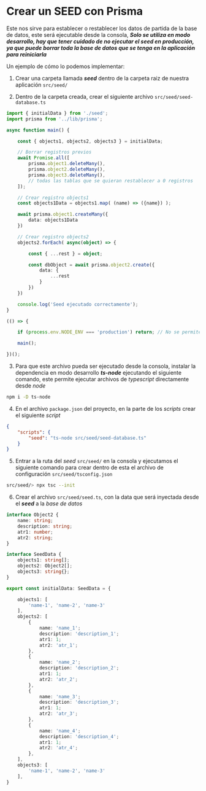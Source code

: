 # Crear un SEED con Prisma

Este nos sirve para establecer o restablecer los datos de partida de la base de datos, este será ejecutable desde la consola, ***Solo se utiliza en modo desarrollo, hay que tener cuidado de no ejecutar el seed en producción, ya que puede borrar toda la base de datos que se tenga en la aplicación para reiniciarla***

Un ejemplo de cómo lo podemos implementar:

1. Crear una carpeta llamada ***seed*** dentro de la carpeta raiz de nuestra aplicación `src/seed/`

2. Dentro de la carpeta creada, crear el siguiente archivo `src/seed/seed-database.ts`

```typescript
import { initialData } from './seed';
import prisma from '../lib/prisma';

async function main() {

    const { objects1, objects2, objects3 } = initialData;

    // Borrar registros previos
    await Promise.all([
        prisma.object1.deleteMany(),
        prisma.object2.deleteMany(),
        prisma.object3.deleteMany(),
        // todas las tablas que se quieran restablecer a 0 registros
    ]);

    // Crear registro objects1
    const objects1Data = objects1.map( (name) => ({name}) );

    await prisma.object1.createMany({
        data: objects1Data
    })

    // Crear registro objects2
    objects2.forEach( async(object) => {

        const { ...rest } = object;

        const dbObject = await prisma.object2.create({
            data: {
                ...rest
            }
        })
    })

    console.log('Seed ejecutado correctamente');
}

(() => {

    if (process.env.NODE_ENV === 'production') return; // No se permite que este archivo se ejecute en modo produccion

    main();

})();
```

3. Para que este archivo pueda ser ejecutado desde la consola, instalar la dependencia en modo desarrollo ***ts-node*** ejecutando el siguiente comando, este permite ejecutar archivos de *typescript* directamente desde *node*

```bash
npm i -D ts-node
```

4. En el archivo `package.json` del proyecto, en la parte de los *scripts* crear el siguiente *script*

```JSON
{
    "scripts": {
        "seed": "ts-node src/seed/seed-database.ts"
    }
}
```

5. Entrar a la ruta del *seed* `src/seed/` en la consola y ejecutamos el siguiente comando para crear dentro de esta el archivo de configuración `src/seed/tsconfig.json`

```bash
src/seed/> npx tsc --init
```

6. Crear el archivo `src/seed/seed.ts`, con la data que será inyectada desde el ***seed*** a la *base de datos*

```typescript
interface Object2 {
    name: string;
    description: string;
    atr1: number;
    atr2: string;
}

interface SeedData {
    objects1: string[];
    objects2: Object2[];
    objects3: string{};
}

export const initialData: SeedData = {

    objects1: [
        'name-1', 'name-2', 'name-3'
    ],
    objects2: [
        {
            name: 'name_1';
            description: 'description_1';
            atr1: 1;
            atr2: 'atr_1';
        },
        {
            name: 'name_2';
            description: 'description_2';
            atr1: 1;
            atr2: 'atr_2';
        },
        {
            name: 'name_3';
            description: 'description_3';
            atr1: 1;
            atr2: 'atr_3';
        },
        {
            name: 'name_4';
            description: 'description_4';
            atr1: 1;
            atr2: 'atr_4';
        },
    ],
    objects3: [
        'name-1', 'name-2', 'name-3'
    ],
}
```
